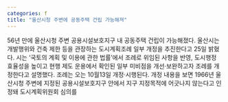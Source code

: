```yaml
---
categories: f
title: "울산시청 주변에 공동주택 건립 가능해져"
---
```

56년 만에 울산시청 주변 공용시설보호지구 내 공동주택 건립이 가능해졌다. 울산시는 개발행위와 건축 제한 등을 관장하는 도시계획조례 일부 개정을 추진한다고 25일 밝혔다. 시는 ‘국토의 계획 및 이용에 관한 법률’에서 조례로 위임된 사항을 반영, 도시행정 효율성을 높이고 현행 제도 운용에서 확인된 일부 미비점을 개선·보완하고자 조례를 개정한다고 설명했다. 조례는 오는 10월13일 개정·시행된다. 개정 내용을 보면 1966년 울산시청 주변에 지정된 공용시설보호지구 안에서 지구 지정목적에 어긋나지 않는다고 인정돼 도시계획위원회 심의를